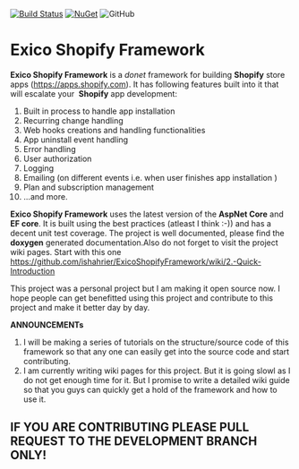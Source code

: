 [![Build Status](https://ishahrier.visualstudio.com/eXicoShopifyFramework/_apis/build/status/ExicoShopifyFramework-%20Release%20(master)%20Branch)](https://ishahrier.visualstudio.com/eXicoShopifyFramework/_build/latest?definitionId=7) 
[![NuGet](https://img.shields.io/nuget/v/Exico.Shopify.Web.Core.svg)](https://badge.fury.io/nu/Exico.Shopify.Web.Core)
![GitHub](https://img.shields.io/github/license/mashape/apistatus.svg)


# Exico Shopify Framework

**Exico Shopify Framework** is a *donet* framework for building **Shopify** store apps (https://apps.shopify.com). It has following features built into it  that will escalate your  **Shopify** app development:

1. Built in process to handle app installation
2. Recurring change handling
3. Web hooks creations and handling functionalities
4. App uninstall event handling
5. Error handling
6. User authorization
7. Logging
8. Emailing (on different events i.e. when user finishes app installation  )
9. Plan and subscription management
10. ...and more.



**Exico Shopify Framework** uses the latest version of the **AspNet Core** and **EF core**. It is built using the best practices (atleast I think :-)) and has a decent unit test coverage. The project is well documented, please find the **doxygen** generated documentation.Also do not forget to visit the project wiki pages. Start with this one https://github.com/ishahrier/ExicoShopifyFramework/wiki/2.-Quick-Introduction

This project was a personal project but I am making it open source now. I hope people can get benefitted using this project and contribute to this project and make it better day by day.


**ANNOUNCEMENTs** 

1. I will be making a series of tutorials on the structure/source code of this framework so that any one can easily get into the source code and start contributing.
2. I am currently writing wiki pages for this project. But it is going slowl as I do not get enough time for it. But I promise to write a detailed wiki guide so that you guys can quickly get a hold of the framework and how to use it.

## IF YOU ARE CONTRIBUTING PLEASE PULL REQUEST TO THE DEVELOPMENT BRANCH ONLY!
